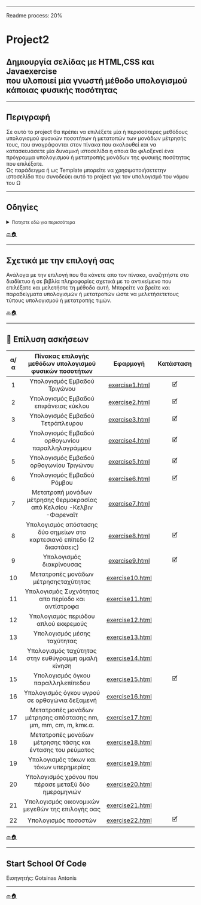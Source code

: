 --------------------------------------------------------------------------------------------------------------
Readme process: 20%

# Project2 #
## Δημιουργία σελίδας με HTML,CSS και Javaexercise <br/> που υλοποιεί μία γνωστή μέθοδο υπολογισμού κάποιας φυσικής ποσότητας ##


----------------------------------------------------------------------------------------------------------------

## Περιγραφή ## 

Σε αυτό το project θα πρέπει να επιλέξετε μία ή περισσότερες μεθόδους υπολογισμού φυσικών ποσοτήτων ή μετατοπών των μονάδων μέτρησής τους, 
που αναγράφονται στον πίνακα που ακολουθεί και να κατασκευάσετε μία δυναμική ιστοσελίδα η οποια θα φιλοξενεί ένα πρόγραμμα υπολογισμού ή μετατροπής 
μονάδων της φυσικής ποσότητας που επιλέξατε.<br/>
Ως παράδειγμα ή ως Template μπορείτε να χρησιμοποιήσετετην ιστοσελίδα που συνοδεύει αυτό το project για  τον υπολογισμό του νόμου του Ω

----------------------------------------------------------------------------------------------------------------

## Οδηγίες ##

<details>
<summary> <small>Πατηστε εδώ για περισσότερα</small></summary>

1. Για την φυσική ποσότητα που θα επιλέξετε πρέπει να δημιουργήσετε ένα αρχείο javaexercise με  κατάληξη .html <br/>
και  μέσα  σε  αυτό να  υλοποιήσετε  μία  συνάρτηση υπολογισμού ή μετατροπής μονάδωναυτής της φυσικής ποσότητας<br/>
η οποία θα δέχεται παραμέτρους γνωστών μεταβλητών και θα επιστρέφει το αποτέλεσμα του υπολογισμού ή της μετατροπής. <br/>
Το όνομα του αρχείου είναι δική σας επιλογή.

2. Για το αρχείο που περιέχει τις συναρτήσεις να δημιουργήσετε ένα αρχείο κειμένου ή άλλης μορφής της επιλογής σας <br/>
μέσα στο οποίο θα γράψετε ένα reference της συνάρτησης  ή  των  συναρτήσεων  που  υλοποιήσατε  μέσα  στο  αρχείο js. <br/>
Χρησιμοποιήστε το αρχείο OhmsReference.txt που συνοδεύει το παράδειγμα με το νόμο του Ωμ <br/>
για να πάρετε μία ιδέα πως πρεπει να δημιουργήσετε αυτό το reference.<br/>

3. Η ιστοσελίδασας που θα φιλοξενήσει το πρόγραμμα υπολογισμού της φυσικής ποσότητας πουεπιλέξατε θα πρέπει να έχει ένα γραφικό περιβάλλον διεπαφής 
με το χρήστη μέσω του οποίου αυτός θα μπορεί να εισαγάγει τις γνωστές τιμές των παραμέτρων που θα λάβουν μέρος στη συνάρτηση υπολογισμού ή μετατροπής 
και με το πάτημα κάποιου πλήκτρου να εκτελείται ο υπολογισμός και το αποτέλεσμα να εμφανίζεται σε κάποιο στοιχείο της επιλογής σας.<br/> 
Πάρτε ως παράδειγμα τη σελίδα index.htmlπουσυνοδεύει το παράδειγμα με το νόμο του Ωμ.<br/>
***ΜΗΝ ΞΕΧΑΣΕΤΕ*** να γράψετε ένα μικρό κομμάτι θεωρίας που σχετίζεται με τους τύπους και τις τεχνικές που χρησιμοποιήσατε.

4. Η μορφοποίηση cssκαι ο σχηματισμός της σελίδας σας είναι καθαρά δική σας επιλογή απλά προσπαθήστε να κάνετε τη σελίδα σας όσο πιο λειτουργική και ευπαρουσίαστη μπορείτε.


| α/α | Πίνακας επιλογής μεθόδων υπολογισμού φυσικών ποσοτήτων  | 
| :---: | :---: | 
| 1 | Υπολογισμός Εμβαδού Τριγώνου | 
| 2 | Υπολογισμός Εμβαδού επιφάνειας κύκλου | 
| 3 | Υπολογισμός Εμβαδού Τετράπλευρου |
| 4 | Υπολογισμός Εμβαδού ορθογωνίου παραλληλογράμμου | 
| 5 | Υπολογισμός Εμβαδού ορθογωνίου Τριγώνου | 
| 6 | Υπολογισμός Εμβαδού Ρόμβου 
| 7 | Μετατροπή μονάδων μέτρησης θερμοκρασίας από Κελσίου -Κελβιν -Φαρεναϊτ 
| 8 | Υπολογισμός απόστασης δύο σημείων στο καρτεσιανό επίπεδο (2 διαστάσεις) 
| 9 | Υπολογισμός διακρίνουσας 
| 10 | Μετατροπές μονάδων μέτρησηςταχύτητας | 
| 11 | Υπολογισμός Συχνότητας απο περίοδο και αντίστροφα |
| 12 | Υπολογισμός περιόδου απλού εκκρεμούς | 
| 13 | Υπολογισμός μέσης ταχύτητας | 
| 14 | Υπολογισμός ταχύτητας στην ευθύγραμμη ομαλή κίνηση | 
| 15 | Υπολογισμός όγκου παραλληλεπίπεδου | 
| 16 | Υπολογισμός όγκου υγρού σε ορθογώνια δεξαμενή | 
| 17 | Μετατροπές μονάδων μέτρησης απόστασης nm, μm, mm, cm, m, kmκ.α. | 
| 18 | Μετατροπές μονάδων μέτρησης τάσης και έντασης του ρεύματος | 
| 19 | Υπολογισμός τόκων και τόκων υπερημερίας | 
| 20 | Υπολογισμός χρόνου που πέρασε μεταξύ δύο ημερομηνιών | 
| 21 | Υπολογισμός οικονομικών μεγεθών της επιλογής σας  | 
| 22 | Υπολογισμός ποσοστών  |

#### Επιλέξτε το δικό σας υπολογισμό ή μετατροπή μονάδων που μπορεί να γνωρίζεται από τις σπουδές σας αλλιώς αναζητήστε στο διαδίκτυο διάφορα είδη υπολογισμών και μετατροπών που θα μπορούσατε να τα εφαρμόσετε σε αυτό το project


</details>




[🔙🏠](#project2)

----------------------------------------------------------------------------------------------------------------

## Σχετικά με την επιλογή σας ##

Ανάλογα με την επιλογή που θα κάνετε απο τον πίνακα, αναζητήστε στο διαδίκτυο ή σε βιβλία πληροφορίες σχετικά με το αντικείμενο που επιλέξατε 
και μελετήστε τη μέθοδο αυτή. Μπορείτε να βρείτε και παραδείγματα υπολογισμών ή μετατροπών ώστε να μελετήσετετους τύπους υπολογισμού ή μετατροπής τιμών.

[🔙🏠](#project2)

----------------------------------------------------------------------------------------------------------------

## 🧮 Επίλυση ασκήσεων ##

| α/α | Πίνακας επιλογής μεθόδων υπολογισμού φυσικών ποσοτήτων  | Εφαρμογή | Κατάσταση |
| :---: | :---: | :---: | :---: |
| 1 | Υπολογισμός Εμβαδού Τριγώνου | [exercise1.html](#exercise1) | 🗹 |
| 2 | Υπολογισμός Εμβαδού επιφάνειας κύκλου | [exercise2.html](#exercise2) | 🗹 |
| 3 | Υπολογισμός Εμβαδού Τετράπλευρου | [exercise3.html](#exercise3) | 🗹 |
| 4 | Υπολογισμός Εμβαδού ορθογωνίου παραλληλογράμμου | [exercise4.html](#exercise4) | 🗹 |
| 5 | Υπολογισμός Εμβαδού ορθογωνίου Τριγώνου | [exercise5.html](#exercise5) | 🗹 |
| 6 | Υπολογισμός Εμβαδού Ρόμβου | [exercise6.html](#exercise6) | 🗹 |
| 7 | Μετατροπή μονάδων μέτρησης θερμοκρασίας από Κελσίου -Κελβιν -Φαρεναϊτ | [exercise7.html](#exercise7) |
| 8 | Υπολογισμός απόστασης δύο σημείων στο καρτεσιανό επίπεδο (2 διαστάσεις) | [exercise8.html](#exercise8) | 🗹 |
| 9 | Υπολογισμός διακρίνουσας | [exercise9.html](#exercise9) | 🗹 |
| 10 | Μετατροπές μονάδων μέτρησηςταχύτητας | [exercise10.html](#exercise10) |
| 11 | Υπολογισμός Συχνότητας απο περίοδο και αντίστροφα | [exercise11.html](#exercise1) |
| 12 | Υπολογισμός περιόδου απλού εκκρεμούς | [exercise12.html](#exercise12) |
| 13 | Υπολογισμός μέσης ταχύτητας | [exercise13.html](#exercise13) |
| 14 | Υπολογισμός ταχύτητας στην ευθύγραμμη ομαλή κίνηση | [exercise14.html](#exercise14) |
| 15 | Υπολογισμός όγκου παραλληλεπίπεδου | [exercise15.html](#exercise15) | 🗹 |
| 16 | Υπολογισμός όγκου υγρού σε ορθογώνια δεξαμενή | [exercise16.html](#exercise16) |
| 17 | Μετατροπές μονάδων μέτρησης απόστασης nm, μm, mm, cm, m, kmκ.α. | [exercise17.html](#exercise17) |
| 18 | Μετατροπές μονάδων μέτρησης τάσης και έντασης του ρεύματος | [exercise18.html](#exercise18) |
| 19 | Υπολογισμός τόκων και τόκων υπερημερίας | [exercise19.html](#exercise19) |
| 20 | Υπολογισμός χρόνου που πέρασε μεταξύ δύο ημερομηνιών | [exercise20.html](#exercise20) |
| 21 | Υπολογισμός οικονομικών μεγεθών της επιλογής σας  | [exercise21.html](#exercise21) |
| 22 | Υπολογισμός ποσοστών  | [exercise22.html](#exercise1) | 🗹 |

[🔙🏠](#project2)

----------------------------------------------------------------------------------------------------------------

## Start School Of Code ##
Εισηγητής: Gotsinas Antonis

----------------------------------------------------------------------------------------------------------------

[🔙🏠](#project2)
